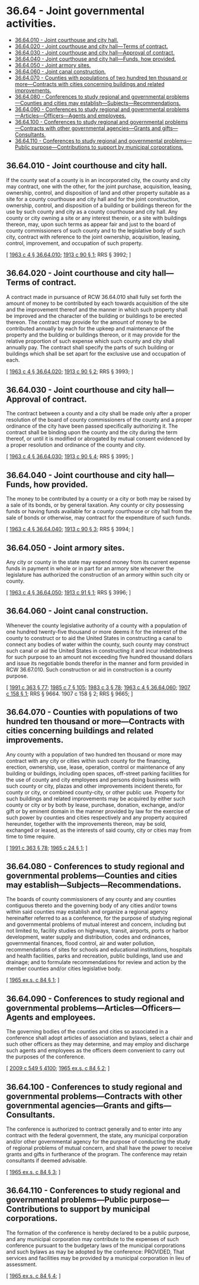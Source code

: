# 36.64 - Joint governmental activities.
* [36.64.010 - Joint courthouse and city hall.](#3664010---joint-courthouse-and-city-hall)
* [36.64.020 - Joint courthouse and city hall—Terms of contract.](#3664020---joint-courthouse-and-city-hallterms-of-contract)
* [36.64.030 - Joint courthouse and city hall—Approval of contract.](#3664030---joint-courthouse-and-city-hallapproval-of-contract)
* [36.64.040 - Joint courthouse and city hall—Funds, how provided.](#3664040---joint-courthouse-and-city-hallfunds-how-provided)
* [36.64.050 - Joint armory sites.](#3664050---joint-armory-sites)
* [36.64.060 - Joint canal construction.](#3664060---joint-canal-construction)
* [36.64.070 - Counties with populations of two hundred ten thousand or more—Contracts with cities concerning buildings and related improvements.](#3664070---counties-with-populations-of-two-hundred-ten-thousand-or-morecontracts-with-cities-concerning-buildings-and-related-improvements)
* [36.64.080 - Conferences to study regional and governmental problems—Counties and cities may establish—Subjects—Recommendations.](#3664080---conferences-to-study-regional-and-governmental-problemscounties-and-cities-may-establishsubjectsrecommendations)
* [36.64.090 - Conferences to study regional and governmental problems—Articles—Officers—Agents and employees.](#3664090---conferences-to-study-regional-and-governmental-problemsarticlesofficersagents-and-employees)
* [36.64.100 - Conferences to study regional and governmental problems—Contracts with other governmental agencies—Grants and gifts—Consultants.](#3664100---conferences-to-study-regional-and-governmental-problemscontracts-with-other-governmental-agenciesgrants-and-giftsconsultants)
* [36.64.110 - Conferences to study regional and governmental problems—Public purpose—Contributions to support by municipal corporations.](#3664110---conferences-to-study-regional-and-governmental-problemspublic-purposecontributions-to-support-by-municipal-corporations)
## 36.64.010 - Joint courthouse and city hall.
If the county seat of a county is in an incorporated city, the county and city may contract, one with the other, for the joint purchase, acquisition, leasing, ownership, control, and disposition of land and other property suitable as a site for a county courthouse and city hall and for the joint construction, ownership, control, and disposition of a building or buildings thereon for the use by such county and city as a county courthouse and city hall. Any county or city owning a site or any interest therein, or a site with buildings thereon, may, upon such terms as appear fair and just to the board of county commissioners of such county and to the legislative body of such city, contract with reference to the joint ownership, acquisition, leasing, control, improvement, and occupation of such property.

\[ [1963 c 4 § 36.64.010](http://leg.wa.gov/CodeReviser/documents/sessionlaw/1963c4.pdf?cite=1963%20c%204%20§%2036.64.010); [1913 c 90 § 1](http://leg.wa.gov/CodeReviser/documents/sessionlaw/1913c90.pdf?cite=1913%20c%2090%20§%201); RRS § 3992; \]

## 36.64.020 - Joint courthouse and city hall—Terms of contract.
A contract made in pursuance of RCW 36.64.010 shall fully set forth the amount of money to be contributed by each towards acquisition of the site and the improvement thereof and the manner in which such property shall be improved and the character of the building or buildings to be erected thereon. The contract may provide for the amount of money to be contributed annually by each for the upkeep and maintenance of the property and the building or buildings thereon, or it may provide for the relative proportion of such expense which such county and city shall annually pay. The contract shall specify the parts of such building or buildings which shall be set apart for the exclusive use and occupation of each.

\[ [1963 c 4 § 36.64.020](http://leg.wa.gov/CodeReviser/documents/sessionlaw/1963c4.pdf?cite=1963%20c%204%20§%2036.64.020); [1913 c 90 § 2](http://leg.wa.gov/CodeReviser/documents/sessionlaw/1913c90.pdf?cite=1913%20c%2090%20§%202); RRS § 3993; \]

## 36.64.030 - Joint courthouse and city hall—Approval of contract.
The contract between a county and a city shall be made only after a proper resolution of the board of county commissioners of the county and a proper ordinance of the city have been passed specifically authorizing it. The contract shall be binding upon the county and the city during the term thereof, or until it is modified or abrogated by mutual consent evidenced by a proper resolution and ordinance of the county and city.

\[ [1963 c 4 § 36.64.030](http://leg.wa.gov/CodeReviser/documents/sessionlaw/1963c4.pdf?cite=1963%20c%204%20§%2036.64.030); [1913 c 90 § 4](http://leg.wa.gov/CodeReviser/documents/sessionlaw/1913c90.pdf?cite=1913%20c%2090%20§%204); RRS § 3995; \]

## 36.64.040 - Joint courthouse and city hall—Funds, how provided.
The money to be contributed by a county or a city or both may be raised by a sale of its bonds, or by general taxation. Any county or city possessing funds or having funds available for a county courthouse or city hall from the sale of bonds or otherwise, may contract for the expenditure of such funds.

\[ [1963 c 4 § 36.64.040](http://leg.wa.gov/CodeReviser/documents/sessionlaw/1963c4.pdf?cite=1963%20c%204%20§%2036.64.040); [1913 c 90 § 3](http://leg.wa.gov/CodeReviser/documents/sessionlaw/1913c90.pdf?cite=1913%20c%2090%20§%203); RRS § 3994; \]

## 36.64.050 - Joint armory sites.
Any city or county in the state may expend money from its current expense funds in payment in whole or in part for an armory site whenever the legislature has authorized the construction of an armory within such city or county.

\[ [1963 c 4 § 36.64.050](http://leg.wa.gov/CodeReviser/documents/sessionlaw/1963c4.pdf?cite=1963%20c%204%20§%2036.64.050); [1913 c 91 § 1](http://leg.wa.gov/CodeReviser/documents/sessionlaw/1913c91.pdf?cite=1913%20c%2091%20§%201); RRS § 3996; \]

## 36.64.060 - Joint canal construction.
Whenever the county legislative authority of a county with a population of one hundred twenty-five thousand or more deems it for the interest of the county to construct or to aid the United States in constructing a canal to connect any bodies of water within the county, such county may construct such canal or aid the United States in constructing it and incur indebtedness for such purpose to an amount not exceeding five hundred thousand dollars and issue its negotiable bonds therefor in the manner and form provided in RCW 36.67.010. Such construction or aid in construction is a county purpose.

\[ [1991 c 363 § 77](http://lawfilesext.leg.wa.gov/biennium/1991-92/Pdf/Bills/Session%20Laws/House/1201-S.SL.pdf?cite=1991%20c%20363%20§%2077); [1985 c 7 § 105](http://leg.wa.gov/CodeReviser/documents/sessionlaw/1985c7.pdf?cite=1985%20c%207%20§%20105); [1983 c 3 § 78](http://leg.wa.gov/CodeReviser/documents/sessionlaw/1983c3.pdf?cite=1983%20c%203%20§%2078); [1963 c 4 § 36.64.060](http://leg.wa.gov/CodeReviser/documents/sessionlaw/1963c4.pdf?cite=1963%20c%204%20§%2036.64.060); [1907 c 158 § 1](http://leg.wa.gov/CodeReviser/documents/sessionlaw/1907c158.pdf?cite=1907%20c%20158%20§%201); RRS § 9664.   1907 c 158 § 2; RRS § 9665; \]

## 36.64.070 - Counties with populations of two hundred ten thousand or more—Contracts with cities concerning buildings and related improvements.
Any county with a population of two hundred ten thousand or more may contract with any city or cities within such county for the financing, erection, ownership, use, lease, operation, control or maintenance of any building or buildings, including open spaces, off-street parking facilities for the use of county and city employees and persons doing business with such county or city, plazas and other improvements incident thereto, for county or city, or combined county-city, or other public use. Property for such buildings and related improvements may be acquired by either such county or city or by both by lease, purchase, donation, exchange, and/or gift or by eminent domain in the manner provided by law for the exercise of such power by counties and cities respectively and any property acquired hereunder, together with the improvements thereon, may be sold, exchanged or leased, as the interests of said county, city or cities may from time to time require.

\[ [1991 c 363 § 78](http://lawfilesext.leg.wa.gov/biennium/1991-92/Pdf/Bills/Session%20Laws/House/1201-S.SL.pdf?cite=1991%20c%20363%20§%2078); [1965 c 24 § 1](http://leg.wa.gov/CodeReviser/documents/sessionlaw/1965c24.pdf?cite=1965%20c%2024%20§%201); \]

## 36.64.080 - Conferences to study regional and governmental problems—Counties and cities may establish—Subjects—Recommendations.
The boards of county commissioners of any county and any counties contiguous thereto and the governing body of any cities and/or towns within said counties may establish and organize a regional agency hereinafter referred to as a conference, for the purpose of studying regional and governmental problems of mutual interest and concern, including but not limited to, facility studies on highways, transit, airports, ports or harbor development, water supply and distribution, codes and ordinances, governmental finances, flood control, air and water pollution, recommendations of sites for schools and educational institutions, hospitals and health facilities, parks and recreation, public buildings, land use and drainage; and to formulate recommendations for review and action by the member counties and/or cities legislative body.

\[ [1965 ex.s. c 84 § 1](http://leg.wa.gov/CodeReviser/documents/sessionlaw/1965ex1c84.pdf?cite=1965%20ex.s.%20c%2084%20§%201); \]

## 36.64.090 - Conferences to study regional and governmental problems—Articles—Officers—Agents and employees.
The governing bodies of the counties and cities so associated in a conference shall adopt articles of association and bylaws, select a chair and such other officers as they may determine, and may employ and discharge such agents and employees as the officers deem convenient to carry out the purposes of the conference.

\[ [2009 c 549 § 4100](http://lawfilesext.leg.wa.gov/biennium/2009-10/Pdf/Bills/Session%20Laws/Senate/5038.SL.pdf?cite=2009%20c%20549%20§%204100); [1965 ex.s. c 84 § 2](http://leg.wa.gov/CodeReviser/documents/sessionlaw/1965ex1c84.pdf?cite=1965%20ex.s.%20c%2084%20§%202); \]

## 36.64.100 - Conferences to study regional and governmental problems—Contracts with other governmental agencies—Grants and gifts—Consultants.
The conference is authorized to contract generally and to enter into any contract with the federal government, the state, any municipal corporation and/or other governmental agency for the purpose of conducting the study of regional problems of mutual concern, and shall have the power to receive grants and gifts in furtherance of the program. The conference may retain consultants if deemed advisable.

\[ [1965 ex.s. c 84 § 3](http://leg.wa.gov/CodeReviser/documents/sessionlaw/1965ex1c84.pdf?cite=1965%20ex.s.%20c%2084%20§%203); \]

## 36.64.110 - Conferences to study regional and governmental problems—Public purpose—Contributions to support by municipal corporations.
The formation of the conference is hereby declared to be a public purpose, and any municipal corporation may contribute to the expenses of such conference pursuant to the budgetary laws of the municipal corporations and such bylaws as may be adopted by the conference: PROVIDED, That services and facilities may be provided by a municipal corporation in lieu of assessment.

\[ [1965 ex.s. c 84 § 4](http://leg.wa.gov/CodeReviser/documents/sessionlaw/1965ex1c84.pdf?cite=1965%20ex.s.%20c%2084%20§%204); \]

